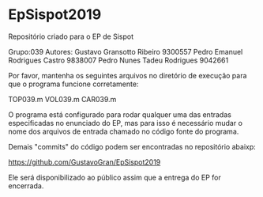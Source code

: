 # EpSispot2019
Repositório criado para o EP de Sispot

Grupo:039
Autores:  Gustavo Gransotto Ribeiro       9300557
          Pedro Emanuel Rodrigues Castro  9838007
          Pedro Nunes Tadeu Rodrigues     9042661

Por favor, mantenha os seguintes arquivos no diretório de execução para que o programa funcione corretamente:

TOP039.m
VOL039.m
CAR039.m

O programa está configurado para rodar qualquer uma das entradas especificadas no enunciado do EP, mas para isso é necessário mudar o nome dos arquivos de entrada chamado no código fonte do programa.

Demais "commits" do código podem ser encontradas no repositório abaixp:

https://github.com/GustavoGran/EpSispot2019

Ele será disponibilizado ao público assim que a entrega do EP for encerrada.
